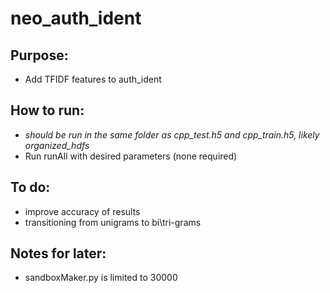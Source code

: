 # neo_auth_ident

## Purpose:
- Add TFIDF features to auth_ident

## How to run:
- *should be run in the same folder as cpp_test.h5 and cpp_train.h5, likely organized_hdfs*
- Run runAll with desired parameters (none required)

## To do:
- improve accuracy of results
- transitioning from unigrams to bi\tri-grams

## Notes for later:
- sandboxMaker.py is limited to 30000